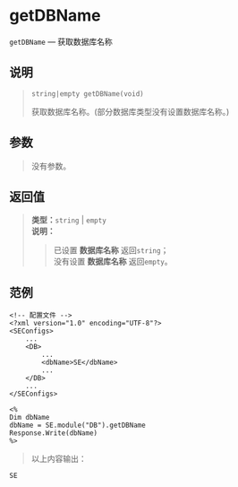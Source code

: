 getDBName
=========
`getDBName` &mdash; 获取数据库名称

说明
----
>     string|empty getDBName(void)
> 获取数据库名称。(部分数据库类型没有设置数据库名称。)

参数
----
> 没有参数。

返回值
------
> **类型：**`string` | `empty`  
> **说明：**
>> 已设置 **数据库名称** 返回`string`；  
>> 没有设置 **数据库名称** 返回`empty`。

范例
----
>
    <!-- 配置文件 -->
    <?xml version="1.0" encoding="UTF-8"?>
    <SEConfigs>
        ...
        <DB>
            ...
            <dbName>SE</dbName>
            ...
        </DB>
        ...
    </SEConfigs>
>>
>
    <%
    Dim dbName
    dbName = SE.module("DB").getDBName
    Response.Write(dbName)
    %>
> 以上内容输出：
>
    SE